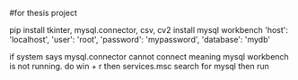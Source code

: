 #for thesis project


pip install tkinter, mysql.connector, csv, cv2
install mysql workbench
  'host': 'localhost',
  'user': 'root',
  'password': 'mypassword',
  'database': 'mydb'

if system says mysql.connector cannot connect meaning 
mysql workbench is not running.
do win + r then services.msc search for mysql then run
